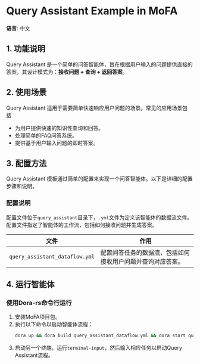 # Query Assistant Example in MoFA

**语言**: 中文

## 1. 功能说明

Query Assistant 是一个简单的问答智能体，旨在根据用户输入的问题提供直接的答案。其设计模式为：**接收问题 + 查询 + 返回答案**。

## 2. 使用场景

Query Assistant 适用于需要简单快速响应用户问题的场景。常见的应用场景包括：

- 为用户提供快速的知识性查询和回答。
- 处理简单的FAQ问答系统。
- 提供基于用户输入问题的即时答案。

## 3. 配置方法

Query Assistant 模板通过简单的配置来实现一个问答智能体。以下是详细的配置步骤和说明。

### 配置说明

配置文件位于`query_assistant`目录下，`.yml`文件为定义该智能体的数据流文件。配置文件指定了智能体的工作流，包括如何接收问题并生成答案。

| **文件**                               | **作用**                                                                 |
| -------------------------------------- | ------------------------------------------------------------------------ |
| `query_assistant_dataflow.yml`         | 配置问答任务的数据流，包括如何接收用户问题并查询对应答案。                  |

## 4. 运行智能体

### 使用Dora-rs命令行运行

1. 安装MoFA项目包。
2. 执行以下命令以启动智能体流程：
   ```bash
   dora up && dora build query_assistant_dataflow.yml && dora start query_assistant_dataflow.yml --attach
   ```
3. 启动另一个终端，运行`terminal-input`，然后输入相应任务以启动Query Assistant流程。

